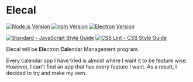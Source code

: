 # Elecal

[![Node.js Version](https://img.shields.io/badge/Node.js-v4.2.6-blue.svg)](http://nodejs.org/)
[![npm Version](https://img.shields.io/badge/npm-v3.5.2-blue.svg)](https://www.npmjs.com/)
[![Electron Version](https://img.shields.io/badge/Electron-v1.4.15-blue.svg)](http://electron.atom.io/)


[![Standard - JavaScript Style Guide](https://img.shields.io/badge/JS%20Code%20Style-Standard-brightgreen.svg)](http://standardjs.com/)
[![CSS Lint - CSS Style Guide](https://img.shields.io/badge/CSS%20Code%20Style-CSS%20Lint-brightgreen.svg)](http://csslint.net/)

Elecal will be **Ele**ctron **Cal**endar Management program.

Every calendar app I have tried is almost where I want it to be feature wise. However, I can't find an app that has every feature I want. As a result, I decided to try and make my own.
